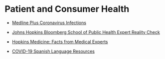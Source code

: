 # Patient and Consumer Health


* [Medline Plus Coronavirus Infections](https://medlineplus.gov/coronavirusinfections.html)
* [Johns Hopkins Bloomberg School of Public Health Expert Reality Check](https://www.globalhealthnow.org/2020-02/coronavirus-expert-reality-check)
* [Hopkins Medicine: Facts from Medical Experts](https://www.hopkinsmedicine.org/coronavirus)

* [COVID-19 Spanish Language Resources](https://docs.google.com/document/d/18TNTjiY-iUW4mxYCt5RZnkd2H15TZHPXARyEGN9_H-c/edit)


